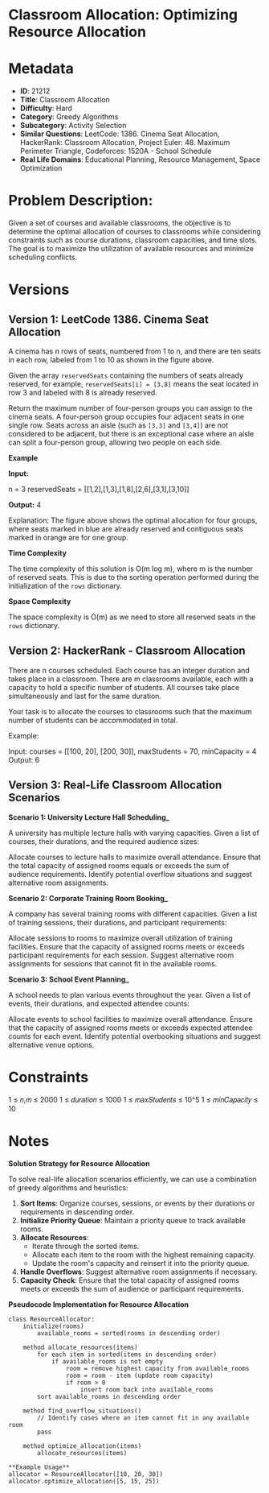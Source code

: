 # Classroom Allocation: Optimizing Resource Allocation

# Metadata

- **ID**: 21212
- **Title**: Classroom Allocation
- **Difficulty**: Hard
- **Category**: Greedy Algorithms
- **Subcategory**: Activity Selection
- **Similar Questions**: LeetCode: 1386. Cinema Seat Allocation, HackerRank: Classroom Allocation, Project Euler: 48. Maximum Perimeter Triangle, Codeforces: 1520A - School Schedule
- **Real Life Domains**: Educational Planning, Resource Management, Space Optimization

# Problem Description:

Given a set of courses and available classrooms, the objective is to determine the optimal allocation of courses to classrooms while considering constraints such as course durations, classroom capacities, and time slots. The goal is to maximize the utilization of available resources and minimize scheduling conflicts.

# Versions

## Version 1: LeetCode 1386. Cinema Seat Allocation

A cinema has n rows of seats, numbered from 1 to n, and there are ten seats in each row, labeled from 1 to 10 as shown in the figure above.

Given the array `reservedSeats` containing the numbers of seats already reserved, for example, `reservedSeats[i] = [3,8]` means the seat located in row 3 and labeled with 8 is already reserved.

Return the maximum number of four-person groups you can assign to the cinema seats. A four-person group occupies four adjacent seats in one single row. Seats across an aisle (such as `[3,3]` and `[3,4]`) are not considered to be adjacent, but there is an exceptional case where an aisle can split a four-person group, allowing two people on each side.

**Example**

**Input:**

n = 3 reservedSeats = [[1,2],[1,3],[1,8],[2,6],[3,1],[3,10]]

**Output:** 4

Explanation: The figure above shows the optimal allocation for four groups, where seats marked in blue are already reserved and contiguous seats marked in orange are for one group.

**Time Complexity**

The time complexity of this solution is O(m log m), where m is the number of reserved seats. This is due to the sorting operation performed during the initialization of the `rows` dictionary.

**Space Complexity**

The space complexity is O(m) as we need to store all reserved seats in the `rows` dictionary.

## Version 2: HackerRank - Classroom Allocation

There are n courses scheduled. Each course has an integer duration and takes place in a classroom. There are m classrooms available, each with a capacity to hold a specific number of students. All courses take place simultaneously and last for the same duration.

Your task is to allocate the courses to classrooms such that the maximum number of students can be accommodated in total.

Example:

Input: courses = [[100, 20], [200, 30]], maxStudents = 70, minCapacity = 4
Output: 6

## Version 3: Real-Life Classroom Allocation Scenarios

**Scenario 1: University Lecture Hall Scheduling_**

A university has multiple lecture halls with varying capacities. Given a list of courses, their durations, and the required audience sizes:

Allocate courses to lecture halls to maximize overall attendance.
Ensure that the total capacity of assigned rooms equals or exceeds the sum of audience requirements.
Identify potential overflow situations and suggest alternative room assignments.

**Scenario 2: Corporate Training Room Booking_**

A company has several training rooms with different capacities. Given a list of training sessions, their durations, and participant requirements:

Allocate sessions to rooms to maximize overall utilization of training facilities.
Ensure that the capacity of assigned rooms meets or exceeds participant requirements for each session.
Suggest alternative room assignments for sessions that cannot fit in the available rooms.

**Scenario 3: School Event Planning_**

A school needs to plan various events throughout the year. Given a list of events, their durations, and expected attendee counts:

Allocate events to school facilities to maximize overall attendance.
Ensure that the capacity of assigned rooms meets or exceeds expected attendee counts for each event.
Identify potential overbooking situations and suggest alternative venue options.

# Constraints

1 ≤ 𝑛,𝑚 ≤ 2000
1 ≤ 𝑑𝑢𝑟𝑎𝑡𝑖𝑜𝑛 ≤ 1000
1 ≤ 𝑚𝑎𝑥𝑆𝑡𝑢𝑑𝑒𝑛𝑡𝑠 ≤ 10^5
1 ≤ 𝑚𝑖𝑛𝐶𝑎𝑝𝑎𝑐𝑖𝑡𝑦 ≤ 10

# Notes

**Solution Strategy for Resource Allocation**

To solve real-life allocation scenarios efficiently, we can use a combination of greedy algorithms and heuristics:

1. **Sort Items**: Organize courses, sessions, or events by their durations or requirements in descending order.
2. **Initialize Priority Queue**: Maintain a priority queue to track available rooms.
3. **Allocate Resources**:
   - Iterate through the sorted items.
   - Allocate each item to the room with the highest remaining capacity.
   - Update the room's capacity and reinsert it into the priority queue.
4. **Handle Overflows**: Suggest alternative room assignments if necessary.
5. **Capacity Check**: Ensure that the total capacity of assigned rooms meets or exceeds the sum of audience or participant requirements.

**Pseudocode Implementation for Resource Allocation**

```pseudocode
class ResourceAllocator:
    initialize(rooms)
        available_rooms = sorted(rooms in descending order)

    method allocate_resources(items)
        for each item in sorted(items in descending order)
            if available_rooms is not empty
                room = remove highest capacity from available_rooms
                room = room - item (update room capacity)
                if room > 0
                    insert room back into available_rooms
        sort available_rooms in descending order

    method find_overflow_situations()
        // Identify cases where an item cannot fit in any available room
        pass

    method optimize_allocation(items)
        allocate_resources(items)

**Example Usage**
allocator = ResourceAllocator([10, 20, 30])
allocator.optimize_allocation([5, 15, 25])
```
